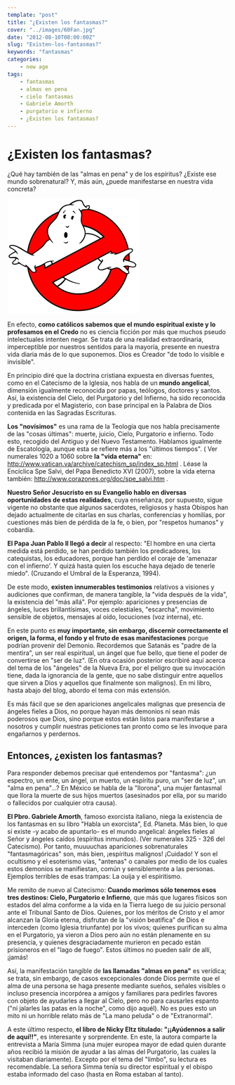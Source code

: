 ```yaml
---
template: "post"
title: "¿Existen los fantasmas?"
cover: "../images/60Fan.jpg"
date: "2012-08-10T08:00:00Z"
slug: "Existen-los-fantasmas?"
keywords: "fantasmas"
categories: 
    - new age
tags: 
    - fantasmas
    - almas en pena
    - cielo fantasmas
    - Gabriele Amorth 
    - purgatorio e infierno 
    - ¿Existen los fantasmas?
---
```


# ¿Existen los fantasmas?
¿Qué hay también de las "almas en pena" y de los espíritus? ¿Existe ese mundo sobrenatural? Y, más aún, ¿puede manifestarse en nuestra vida concreta?  

![Fnntasma](../images/60Fan.jpg) 

En efecto, **como católicos sabemos que el mundo espiritual existe y lo profesamos en el Credo** no es ciencia ficción por más que muchos pseudo intelectuales intenten negar. Se trata de una realidad extraordinaria, imperceptible por nuestros sentidos para la mayoría, presente en nuestra vida diaria más de lo que suponemos. Dios es Creador "de todo lo visible e invisible".  

En principio diré que la doctrina cristiana expuesta en diversas fuentes, como en el Catecismo de la Iglesia, nos habla de un **mundo angelical**, dimensión igualmente reconocida por papas, teólogos, doctores y santos. Así, la existencia del Cielo, del Purgatorio y del Infierno, ha sido reconocida y predicada por el Magisterio, con base principal en la Palabra de Dios contenida en las Sagradas Escrituras.  

**Los "novísimos"** es una rama de la Teología que nos habla precisamente de las "cosas últimas": muerte, juicio, Cielo, Purgatorio e infierno. Todo esto, recogido del Antiguo y del Nuevo Testamento. Hablamos igualmente de Escatología, aunque esta se refiere más a los "últimos tiempos". ( Ver numerales 1020 a 1060 sobre **la "vida eterna"** en: <http://www.vatican.va/archive/catechism_sp/index_sp.html> . Léase la Encíclica Spe Salvi, del Papa Benedicto XVI (2007), sobre la vida eterna también: <http://www.corazones.org/doc/spe_salvi.htm> .

**Nuestro Señor Jesucristo en su Evangelio hablo en diversas oportunidades de estas realidades**, cuya enseñanza, por supuesto, sigue vigente no obstante que algunos sacerdotes, religiosos y hasta Obispos han dejado actualmente de citarlas en sus charlas, conferencias y homilías, por cuestiones más bien de pérdida de la fe, o bien, por "respetos humanos" y cobardía. 

**El Papa Juan Pablo II llegó a decir** al respecto: "El hombre en una cierta medida está perdido, se han perdido también los predicadores, los catequistas, los educadores, porque han perdido el coraje de 'amenazar con el infierno'. Y quizá hasta quien los escuche haya dejado de tenerle miedo". (Cruzando el Umbral de la Esperanza, 1994).

De este modo, **existen innumerables testimonios** relativos a visiones y audiciones que confirman, de manera tangible, la "vida después de la vida", la existencia del "más allá". Por ejemplo: apariciones y presencias de ángeles, luces brillantísimas, voces celestiales, "escarcha", movimiento sensible de objetos, mensajes al oído, locuciones (voz interna), etc.

En este punto es **muy importante, sin embargo, discernir correctamente el origen, la forma, el fondo y el fruto de esas manifestaciones** porque podrían provenir del Demonio. Recordemos que Satanás es "padre de la mentira", un ser real espiritual, un ángel que fue bello, que tiene el poder de convertirse en "ser de luz". (En otra ocasión posterior escribiré aquí acerca del tema de los "ángeles" de la Nueva Era, por el peligro que su invocación tiene, dada la ignorancia de la gente, que no sabe distinguir entre aquellos que sirven a Dios y aquellos que finalmente son malignos). En mi libro, hasta abajo del blog, abordo el tema con más extensión.  

Es más fácil que se den apariciones angelicales malignas que presencia de ángeles fieles a Dios, no porque hayan más demonios ni sean más poderosos que Dios, sino porque estos están listos para manifestarse a nosotros y cumplir nuestras peticiones tan pronto como se les invoque para engañarnos y perdernos.  

## Entonces, ¿existen los fantasmas? 
Para responder debemos precisar qué entendemos por "fantasma": ¿un espectro, un ente, un ángel, un muerto, un espíritu puro, un "ser de luz", un "alma en pena"...? En México se habla de la "llorona", una mujer fantasmal que llora la muerte de sus hijos muertos (asesinados por ella, por su marido o fallecidos por cualquier otra causa).  

**El Pbro. Gabriele Amorth**, famoso exorcista italiano, niega la existencia de los fantasmas en su libro "Habla un exorcista", Ed. Planeta. Más bien, lo que sí existe -y acabo de apuntarlo- es el mundo angelical: ángeles fieles al Señor y ángeles caídos (espíritus inmundos). (Ver numerales 325 - 326 del Catecismo). Por tanto, muuuuchas apariciones sobrenaturales "fantasmagóricas" son, más bien, ¡espíritus malignos! ¡Cuidado! Y son el ocultismo y el esoterismo vías, "antenas" o canales por medio de los cuales estos demonios se manifiestan, común y sensiblemente a las personas. Ejemplos terribles de esas trampas: La ouija y el espiritismo.
 
Me remito de nuevo al Catecismo: **Cuando morimos sólo tenemos esos tres destinos: Cielo, Purgatorio e Infierno**, que más que lugares físicos son estados del alma conforme a la vida en la Tierra luego de su juicio personal ante el Tribunal Santo de Dios. Quienes, por los méritos de Cristo y el amor alcanzan la Gloria eterna, disfrutan de la "visión beatífica" de Dios e interceden (como Iglesia triunfante) por los vivos; quienes purifican su alma en el Purgatorio, ya vieron a Dios pero aún no están plenamente en su presencia, y quienes desgraciadamente murieron en pecado están prisioneros en el "lago de fuego". Estos últimos no pueden salir de allí, ¡jamás!  

Así, la manifestación tangible de **las llamadas "almas en pena"** es verídica; se trata, sin embargo, de casos excepcionales donde Dios permite que el alma de una persona se haga presente mediante sueños, señales visibles o incluso presencia incorpórea a amigos y familiares para pedirles favores con objeto de ayudarles a llegar al Cielo, pero no para causarles espanto ("ni jalarles las patas en la noche", como dijo aquél). No es pues esto un mito ni un horrible relato más de "La mano peluda" o de "Extranormal".

A este último respecto, **el libro de Nicky Eltz titulado: "¡¡Ayúdennos a salir de aquí!!"**, es interesante y sorprendente. En este, la autora comparte la entrevista a María Simma (una mujer europea mayor de edad quien durante años recibió la misión de ayudar a las almas del Purgatorio, las cuales la visitaban diariamente). Excepto por el tema del "limbo", su lectura es recomendable. La señora Simma tenía su director espiritual y el obispo estaba informado del caso (hasta en Roma estaban al tanto).  






